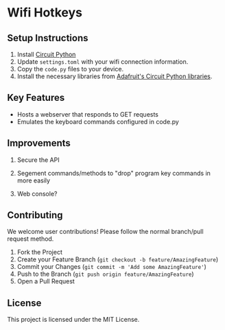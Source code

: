 # Wifi Hotkeys

## Setup Instructions

1. Install [Circuit Python](https://circuitpython.org/)
2. Update `settings.toml` with your wifi connection information.
3. Copy the `code.py` files to your device.
4. Install the necessary libraries from [Adafruit's Circuit Python libraries](https://circuitpython.org/libraries).

## Key Features

* Hosts a webserver that responds to GET requests
* Emulates the keyboard commands configured in code.py

## Improvements

1. Secure the API

2. Segement commands/methods to "drop" program key commands in more easily

3. Web console? 

## Contributing

We welcome user contributions! Please follow the normal branch/pull request method.

1. Fork the Project
2. Create your Feature Branch (`git checkout -b feature/AmazingFeature`)
3. Commit your Changes (`git commit -m 'Add some AmazingFeature'`)
4. Push to the Branch (`git push origin feature/AmazingFeature`)
5. Open a Pull Request

## License

This project is licensed under the MIT License.
